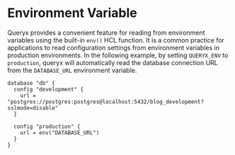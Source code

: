 # Environment Variable

Queryx provides a convenient feature for reading from environment variables using the built-in `env()` HCL function. It is a common practice for applications to read configuration settings from environment variables in production environments. In the following example, by setting `QUERYX_ENV` to `production`, queryx will automatically read the database connection URL from the `DATABASE_URL` environment variable.

```hcl{6-8}
database "db" {
  config "development" {
    url = "postgres://postgres:postgres@localhost:5432/blog_development?sslmode=disable"
  }

  config "production" {
    url = env("DATABASE_URL")
  }
}
```

